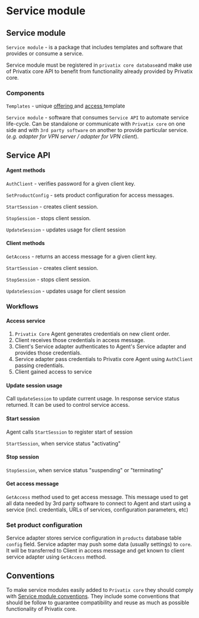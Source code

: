 # Service module

## Service module

`Service module` - is a package that includes templates and software that provides or consume a service.

Service module must be registered in `privatix core database`and make use of Privatix core API to benefit from functionality already provided by Privatix core.

### Components

`Templates` - unique [offering ](../core/messaging/offering/)and [access ](../core/messaging/access/)template

`Service module` - software that consumes `Service API` to automate service life-cycle. Can be standalone or communicate with `Privatix core` on one side and with `3rd party software` on another to provide particular service. \(_e.g. adapter for VPN server / adapter for VPN client_\)​. 

## Service API

#### Agent methods

`AuthClient` - verifies password for a given client key.

`SetProductConfig` - sets product configuration for access messages.

`StartSession` - creates client session.

`StopSession` - stops client session.

`UpdateSession` - updates usage for client session

#### Client methods

`GetAccess` - returns an access message for a given client key.

`StartSession` - creates client session.

`StopSession` - stops client session.

`UpdateSession` - updates usage for client session

### Workflows

#### Access service

1. `Privatix Core` Agent generates credentials on new client order.
2. Client receives those credentials in access message.
3. Client's Service adapter authenticates to Agent's Service adapter and provides those credentials.
4. Service adapter pass credentials to Privatix core Agent using `AuthClient` passing credentials.
5. Client gained access to service

#### Update session usage

Call `UpdateSession` to update current usage. In response service status returned. It can be used to control service access.

#### Start session

Agent calls `StartSession` to register start of session

`StartSession`, when service status "activating"

#### Stop session

`StopSession`, when service status "suspending" or "terminating"

#### Get access message

`GetAccess` method used to get access message. This message used to get all data needed by 3rd party software to connect to Agent and start using a service \(incl. credentials, URLs of services, configuration parameters, etc\)

### Set product configuration

Service adapter stores service configuration in `products` database table `config` field. Service adapter may push some data \(usually settings\) to `core`. It will be transferred to Client in access message and get known to client service adapter using `GetAccess` method.

## Conventions

To make service modules easily added to `Privatix core` they should comply with [ Service module conventions](service_module.md#service_module_standards). They include some conventions that should be follow to guarantee compatibility and reuse as much as possible functionality of Privatix core.

